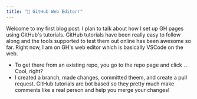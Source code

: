 ```yaml
---
title: "🙌 GitHub Web Editor!"
---
```


Welcome to my first blog post. I plan to talk about how I set up GH pages using GitHub's tutorials. GitHub tutorials have been really easy to follow along and the tools supported to test them out online has been awesome so far. Right now, I am on GH's web editor which is basically VSCode on the web. 
- To get there from an existing repo, you go to the repo page and click `.`. Cool, right? 
- I created a branch, made changes, committed theem, and create a pull request. GitHub tutorials are bot based so they pretty much make comments like a real person and help you merge your changes!
